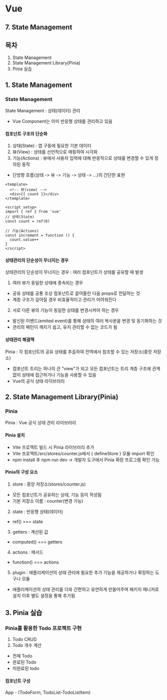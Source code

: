 # Vue
## 7. State Management

## 목차
1. State Management
2. State Management Library(Pinia)
3. Pinia 실습

## 1. State Management
### State Management
State Management : 상태(데이터) 관리
- Vue Component는 이미 반응형 상태를 관리하고 있음

#### 컴포넌트 구조의 단순화
1. 상태(State) : 앱 구동에 필요한 기본 데이터
2. 뷰(View) : 상태를 선언적으로 매핑하여 시각화
3. 기능(Actions) : 뷰에서 사용자 입력에 대해 반응적으로 상태를 변경할 수 있게 정의된 동작
- 단방향 흐름(상태 -> 뷰 -> 기능 -> 상태 -> ...)의 간단한 표현
```vue
<template>
  <!-- 뷰(view) -->
  <div>{{ count }}</div>
</template>

<script setup>
import { ref } from 'vue'
// 상태(State)
const count = ref(0)

// 기능(Actions)
const increment = function () {
  count.value++
}
</script>
```
#### 상태관리의 단순성이 무너지는 경우
상태관리의 단순성이 무너지는 경우 : 여러 컴포넌트가 상태를 공유할 때 발생
1. 여러 뷰가 동일한 상태에 종속되는 경우
- 공유 상태를 공통 조상 컴포넌트로 끌어올린 다음 props로 전달하는 것
- 계층 구조가 깊어질 경우 비효율적이고 관리가 어려워진다
2. 서로 다른 뷰의 기능이 동일한 상태를 변경시켜야 하는 경우
- 발신된 이벤드(emited event)를 통해 상태의 여러 복사본을 변경 및 동기화하는 것
- 관리의 패턴이 깨지기 쉽고, 유지 관리할 수 없는 코드가 됨
#### 상태관리 해결책
Pinia : 각 컴포넌트의 공유 상태를 추출하여 전역에서 참조할 수 있는 저장소(중앙 저장소)
- 컴포넌트 트리는 하나의 큰 "view"가 되고 모든 컴포넌트는 트리 계층 구조에 관계 없이 상태에 접근하거나 기능을 사용할 수 있음
- Vue의 공식 상태 라이브러리
## 2. State Management Library(Pinia)
### Pinia
Pinia : Vue 공식 상태 관리 라이브러리
#### Pinia 설치
- Vite 프로젝트 빌드 시 Pinia 라이브러리 추가
- Vite 프로젝트/src/stores/counter.js에서 { defineStore } 모듈 import 확인
- npm install 후 npm run dev -> 개발자 도구에서 Pinia 확장 프로그램 확인 가능
#### Pinia의 구성 요소
1. store : 중앙 저장소(stores/counter.js)
- 모든 컴포넌트가 공유하는 상태, 기능 등이 작성됨
- 기본 저장소 이름 : counter(변경 가능)
2. state : 반응형 상태(데이터)
- ref() === state
3. getters : 계산된 값
- computed() === getters
4. actions : 메서드
- function() === actions
5. plugin : 애플리케이션의 상태 관리에 필요한 추가 기능을 제공하거나 확장하는 도구나 모듈
- 애플리케이션의 상태 관리를 더욱 간편하고 유연하게 만들어주며 패키지 매니저로 설치 이후 별도 설정을 통해 추가됨
## 3. Pinia 실습
### Pinia를 활용한 Todo 프로젝트 구현
1. Todo CRUD
2. Todo 개수 계산
- 전체 Todo
- 완료된 Todo
- 미완료된 todo
#### 컴포넌트 구성
App - (TodoForm, TodoList-TodoListItem)